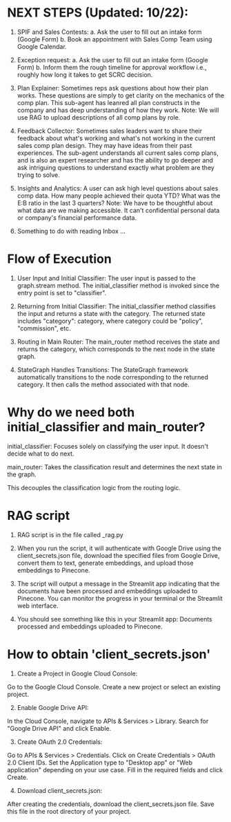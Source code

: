 
# NEXT STEPS (Updated: 10/22):

1) SPIF and Sales Contests: 
    a. Ask the user to fill out an intake form (Google Form)
    b. Book an appointment with Sales Comp Team using Google Calendar.

2) Exception request: 
    a. Ask the user to fill out an intake form (Google Form)
    b. Inform them the rough timeline for approval workflow i.e., roughly how long it takes to get SCRC decision.

3) Plan Explainer: 
    Sometimes reps ask questions about how their plan works. These questions are simply to get clarity on the mechanics of the comp plan. This sub-agent has leanred all plan constructs in the company and has deep understanding of how they work. Note: We will use RAG to upload descriptions of all comp plans by role. 

4) Feedback Collector: 
    Sometimes sales leaders want to share their feedback about what's working and what's not working in the current sales comp plan design. They may have ideas from their past experiences. The sub-agent understands all current sales comp plans, and is also an expert researcher and has the ability to go deeper and ask intriguing questions to understand exactly what problem are they trying to solve.

5) Insights and Analytics: 
    A user can ask high level questions about sales comp data. How many people achieved their quota YTD? What was the E:B ratio in the last 3 quarters? Note: We have to be thoughtful about what data are we making accessible. It can't confidential personal data or company's financial performance data.

6) Something to do with reading Inbox ...






# Flow of Execution

1) User Input and Initial Classifier:
The user input is passed to the graph.stream method.
The initial_classifier method is invoked since the entry point is set to "classifier".

2) Returning from Initial Classifier:
The initial_classifier method classifies the input and returns a state with the category.
The returned state includes "category": category, where category could be "policy", "commission", etc.

3) Routing in Main Router:
The main_router method receives the state and returns the category, which corresponds to the next node in the state graph.

4) StateGraph Handles Transitions:
The StateGraph framework automatically transitions to the node corresponding to the returned category.
It then calls the method associated with that node.

# Why do we need both initial_classifier and main_router?

initial_classifier: Focuses solely on classifying the user input. It doesn't decide what to do next.

main_router: Takes the classification result and determines the next state in the graph. 

This decouples the classification logic from the routing logic.

# RAG script

1) RAG script is in the file called _rag.py

2) When you run the script, it will authenticate with Google Drive using the client_secrets.json file, download the specified files from Google Drive, convert them to text, generate embeddings, and upload those embeddings to Pinecone.

3) The script will output a message in the Streamlit app indicating that the documents have been processed and embeddings uploaded to Pinecone. You can monitor the progress in your terminal or the Streamlit web interface.

4) You should see something like this in your Streamlit app: Documents processed and embeddings uploaded to Pinecone.

# How to obtain 'client_secrets.json'

1) Create a Project in Google Cloud Console:

Go to the Google Cloud Console.
Create a new project or select an existing project.

2) Enable Google Drive API:

In the Cloud Console, navigate to APIs & Services > Library.
Search for "Google Drive API" and click Enable.

3) Create OAuth 2.0 Credentials:

Go to APIs & Services > Credentials.
Click on Create Credentials > OAuth 2.0 Client IDs.
Set the Application type to "Desktop app" or "Web application" depending on your use case.
Fill in the required fields and click Create.

4) Download client_secrets.json:

After creating the credentials, download the client_secrets.json file.
Save this file in the root directory of your project.